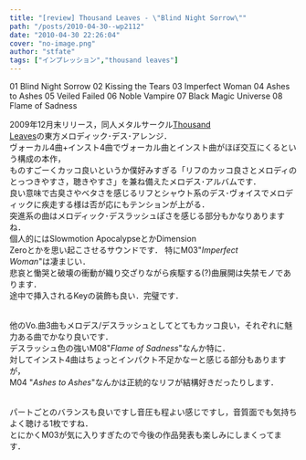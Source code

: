 ```yaml
---
title: "[review] Thousand Leaves - \"Blind Night Sorrow\""
path: "/posts/2010-04-30--wp2112"
date: "2010-04-30 22:26:04"
cover: "no-image.png"
author: "stfate"
tags: ["インプレッション","thousand leaves"]
---
```


<style type="text/css">
<!--
p {white-space: pre-wrap};
-->
</style>

<div >01 Blind Night Sorrow
02 Kissing the Tears
<span >03 Imperfect Woman</span>
04 Ashes to Ashes
05 Veiled Failed
06 Noble Vampire
07 Black Magic Universe
08 Flame of Sadness</div>

<!--more-->
2009年12月末リリース，同人メタルサークル<a href="http://pocky.real-sound.net/Thousand_Leaves/" target="_blank">Thousand Leaves</a>の東方メロディック･デス･アレンジ．
ヴォーカル4曲+インスト4曲でヴォーカル曲とインスト曲がほぼ交互にくるという構成の本作，
ものすごーくカッコ良いというか僕好みすぎる「リフのカッコ良さとメロディのとっつきやすさ，聴きやすさ」を兼ね備えたメロデス･アルバムです．
良い意味で古臭さやベタさを感じるリフとシャウト系のデス･ヴォイスでメロディックに疾走する様は否が応にもテンションが上がる．
突進系の曲はメロディック･デスラッシュぽさを感じる部分もかなりありますね．
個人的にはSlowmotion ApocalypseとかDimension Zeroとかを思い起こさせるサウンドです．
特にM03"<em>Imperfect Woman</em>"は凄まじい．
悲哀と慟哭と破壊の衝動が織り交ざりながら疾駆する(?)曲展開は失禁モノであります．
途中で挿入されるKeyの装飾も良い．完璧です．

<p style="margin-top:15px">
他のVo.曲3曲もメロデス/デスラッシュとしてとてもカッコ良い，それぞれに魅力ある曲でかなり良いです．
デスラッシュ色の強いM08"<em>Flame of Sadness</em>"なんか特に．
対してインスト4曲はちょっとインパクト不足かなーと感じる部分もありますが，
M04 "<em>Ashes to Ashes</em>"なんかは正統的なリフが結構好きだったりします．</p>

<p style="margin-top:15px">
パートごとのバランスも良いですし音圧も程よい感じですし，音質面でも気持ちよく聴ける1枚ですね．
とにかくM03が気に入りすぎたので今後の作品発表も楽しみにしまくってます．</p>